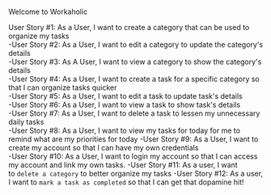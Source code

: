 Welcome to Workaholic

User Story #1: As a User, I want to create a category that can be used to organize my tasks  
-User Story #2: As a User, I want to edit a category to update the category's details  
-User Story #3: As A User, I want to view a category to show the category's details  
-User Story #4: As a User, I want to create a task for a specific category so that I can organize tasks quicker  
-User Story #5: As a User, I want to edit a task to update task's details  
-User Story #6: As a User, I want to view a task to show task's details  
-User Story #7: As a User, I want to delete a task to lessen my unnecessary daily tasks  
-User Story #8: As a User, I want to view my tasks for today for me to remind what are my priorities for today 
-User Story #9: As a User, I want to create my account so that I can have my own credentials  
-User Story #10: As a User, I want to login my account so that I can access my account and link my own tasks.
-User Story #11: As a user, I want to `delete a category` to better organize my tasks
-User Story #12:  As a user, I want to `mark a task as completed` so that I can get that dopamine hit!



